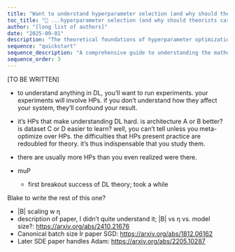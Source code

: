 ```yaml
---
title: "Want to understand hyperparameter selection (and why should theorists care)?"
toc_title: "🚧 ...hyperparameter selection (and why should theorists care)?"
author: "[long list of authors]"
date: "2025-09-01"
description: "The theoretical foundations of hyperparameter optimization and its importance for understanding deep learning."
sequence: "quickstart"
sequence_description: "A comprehensive guide to understanding the mathematical foundations of deep learning, from optimization to generalization."
sequence_order: 3
---
```


[TO BE WRITTEN]

- to understand anything in DL, you’ll want to run experiments. your experiments will involve HPs. if you don’t understand how they affect your system, they’ll confound your result.
- it’s HPs that make understanding DL hard. is architecture A or B better? is dataset C or D easier to learn? well, you can’t tell unless you meta-optimize over HPs. the difficulties that HPs present practice are redoubled for theory. it’s thus indispensable that you study them.
- there are usually more HPs than you even realized were there.

- muP
    - first breakout success of DL theory; took a while

Blake to write the rest of this one?

- |B| scaling w η
- description of paper, I didn’t quite understand it; |B| vs η vs. model size?: https://arxiv.org/abs/2410.21676
- Canonical batch size lr paper SGD: https://arxiv.org/abs/1812.06162
- Later SDE paper handles Adam: https://arxiv.org/abs/2205.10287